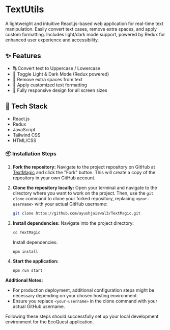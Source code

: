 # TextUtils

A lightweight and intuitive React.js-based web application for real-time text manipulation. Easily convert text cases, remove extra spaces, and apply custom formatting. Includes light/dark mode support, powered by Redux for enhanced user experience and accessibility.

## ✨ Features

- 🔠 Convert text to Uppercase / Lowercase
- 🔘 Toggle Light & Dark Mode (Redux powered)
- 🧹 Remove extra spaces from text
- 🎨 Apply customized text formatting
- 📱 Fully responsive design for all screen sizes

## 🚀 Tech Stack

- React.js
- Redux
- JavaScript
- Tailwind CSS 
- HTML/CSS



### 📦 Installation Steps

1. **Fork the repository:**
   Navigate to the project repository on GitHub at [TextMagic](https://github.com/ayushjaiswal3/TextMagic) and click the "Fork" button. This will create a copy of the repository in your own GitHub account.

2. **Clone the repository locally:**
   Open your terminal and navigate to the directory where you want to work on the project. Then, use the `git clone` command to clone your forked repository, replacing `<your-username>` with your actual GitHub username:

   ```bash
   git clone https://github.com/ayushjaiswal3/TextMagic.git
   ```

3. **Install dependencies:**
   Navigate into the project directory:

   ```bash
   cd TextMagic
   ```

   Install dependencies:

   ```bash
   npm install
   ```

4. **Start the application:**

     ```bash
     npm run start
     ```


**Additional Notes:**

- For production deployment, additional configuration steps might be necessary depending on your chosen hosting environment.
- Ensure you replace `<your-username>` in the clone command with your actual GitHub username.

Following these steps should successfully set up your local development environment for the EcoQuest application.
